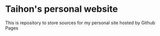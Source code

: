 # Taihon's personal website

This is repository to store sources for my personal site hosted by Github Pages
